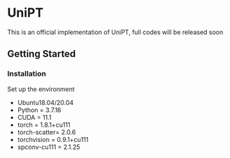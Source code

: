 # UniPT
This is an official implementation of UniPT, full codes will be released soon
## Getting Started
### Installation

Set up the environment

* Ubuntu18.04/20.04
* Python = 3.7.16
* CUDA = 11.1
* torch = 1.8.1+cu111
* torch-scatter= 2.0.6
* torchvision = 0.9.1+cu111
* spconv-cu111 = 2.1.25 
